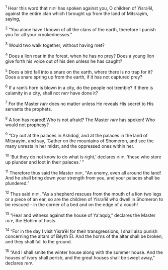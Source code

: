 <sup>1</sup> Hear this word that יהוה has spoken against you, O children of Yisra’ĕl, against the entire clan which I brought up from the land of Mitsrayim, saying,

<sup>2</sup> “You alone have I known of all the clans of the earth, therefore I punish you for all your crookednesses.”

<sup>3</sup> Would two walk together, without having met?

<sup>4</sup> Does a lion roar in the forest, when he has no prey? Does a young lion give forth his voice out of his den unless he has caught?

<sup>5</sup> Does a bird fall into a snare on the earth, where there is no trap for it? Does a snare spring up from the earth, if it has not captured prey?

<sup>6</sup> If a ram’s horn is blown in a city, do the people not tremble? If there is calamity in a city, shall not יהוה have done it?

<sup>7</sup> For the Master יהוה does no matter unless He reveals His secret to His servants the prophets.

<sup>8</sup> A lion has roared! Who is not afraid? The Master יהוה has spoken! Who would not prophesy?

<sup>9</sup> “Cry out at the palaces in Ashdoḏ, and at the palaces in the land of Mitsrayim, and say, ‘Gather on the mountains of Shomeron, and see the many unrests in her midst, and the oppressed ones within her.

<sup>10</sup> ‘But they do not know to do what is right,’ declares יהוה, ‘these who store up plunder and loot in their palaces.’ ”

<sup>11</sup> Therefore thus said the Master יהוה, “An enemy, even all around the land! And he shall bring down your strength from you, and your palaces shall be plundered.”

<sup>12</sup> Thus said יהוה, “As a shepherd rescues from the mouth of a lion two legs or a piece of an ear, so are the children of Yisra’ĕl who dwell in Shomeron to be rescued – in the corner of a bed and on the edge of a couch!

<sup>13</sup> “Hear and witness against the house of Ya‛aqoḇ,” declares the Master יהוה, the Elohim of hosts.

<sup>14</sup> “For in the day I visit Yisra’ĕl for their transgressions, I shall also punish concerning the altars of Bĕyth Ĕl. And the horns of the altar shall be broken, and they shall fall to the ground.

<sup>15</sup> “And I shall smite the winter house along with the summer house. And the houses of ivory shall perish, and the great houses shall be swept away,” declares יהוה.

